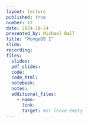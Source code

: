 ```yaml
---
layout: lecture
published: true
number: 17
date: 2024-10-24
presented_by: Michael Ball
title: "MongoDB I"
slido:
recording:
files:
  slides:
  pdf_slides:
  code:
  code_html:
  notebook:
  notes:
  additional_files:
    - name:
      link:
      target: #or leave empty
---
```

